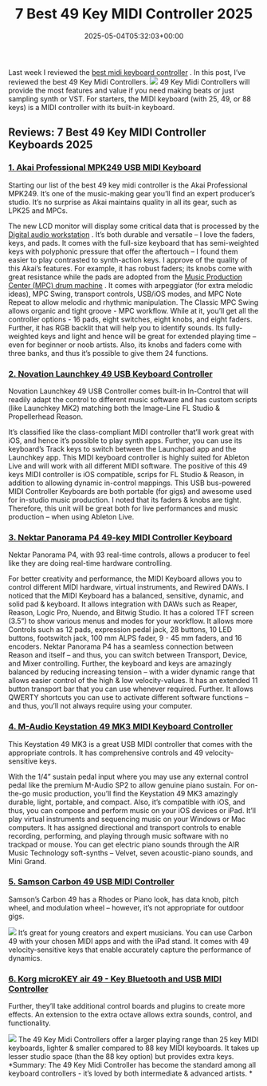 ﻿---
layout: post
title: 7 Best 49 Key MIDI Controller 2025
date: '2025-05-04T05:32:03+00:00'
categories:
- Keyboard
tags: []
slug: /best-49-key-midi-controller/
lastmod: 2025-05-07T12:21:23+03:00
---

Last week I reviewed the
[best midi keyboard controller](https://pestpolicy.com/best-midi-keyboard-controller/)
. In this post, I’ve reviewed the best 49 Key Midi Controllers.
![](/assets/img/img/)
49 Key Midi Controllers will provide the most features and value if you need making beats or just sampling synth or VST.
For starters, the MIDI keyboard (with 25, 49, or 88 keys) is a MIDI controller with its built-in keyboard.
## Reviews: 7 Best 49 Key MIDI Controller Keyboards 2025
### [1. Akai Professional MPK249 USB MIDI Keyboard](https://www.amazon.com/dp/B00IJ7FGSC/?tag=p-policy-20)
Starting our list of the best 49 key midi controller is the Akai Professional MPK249. It’s one of the music-making gear you’ll find an expert producer’s studio. It’s no surprise as Akai maintains quality in all its gear, such as LPK25 and MPCs.

The new LCD monitor will display some critical data that is processed by the
[Digital audio workstation](https://en.wikipedia.org/wiki/Digital_audio_workstation)
. It’s both durable and versatile – I love the faders, keys, and pads.
It comes with the full-size keyboard that has semi-weighted keys with polyphonic pressure that offer the aftertouch – I found them easier to play contrasted to synth-action keys.
I approve of the quality of this Akai’s features. For example, it has robust faders; its knobs come with great resistance while the pads are adopted from the
[Music Production Center (MPC) drum machine](https://en.wikipedia.org/wiki/Akai_MPC)
.
It comes with arpeggiator (for extra melodic ideas), MPC Swing, transport controls, USB/iOS modes, and MPC Note Repeat to allow melodic and rhythmic manipulation. The Classic MPC Swing allows organic and tight groove - MPC workflow.
While at it, you’ll get all the controller options - 16 pads, eight switches, eight knobs, and eight faders. Further, it has RGB backlit that will help you to identify sounds.
Its fully-weighted keys and light and hence will be great for extended playing time – even for beginner or noob artists. Also, its knobs and faders come with three banks, and thus it’s possible to give them 24 functions.
### [2. Novation Launchkey 49 USB Keyboard Controller](https://www.amazon.com/dp/B00IWVWUWA/?tag=p-policy-20)
Novation Launchkey 49 USB Controller comes built-in In-Control that will readily adapt the control to different music software and has custom scripts (like Launchkey MK2) matching both the Image-Line FL Studio & Propellerhead Reason.

It’s classified like the class-compliant MIDI controller that’ll work great with iOS, and hence it’s possible to play synth apps. Further, you can use its keyboard’s Track keys to switch between the Launchpad app and the Launchkey app.
This MIDI keyboard controller is highly suited for Ableton Live and will work with all different MIDI software. The positive of this 49 keys MIDI controller is iOS compatible, scrips for FL Studio & Reason, in addition to allowing dynamic in-control mappings.
This USB bus-powered MIDI Controller Keyboards are both portable (for gigs) and awesome used for in-studio music production.
I noted that its faders & knobs are tight. Therefore, this unit will be great both for live performances and music production – when using Ableton Live.
### [3. Nektar Panorama P4 49-key MIDI Controller Keyboard](https://www.amazon.com/dp/B008EY9XPW/?tag=p-policy-20)
Nektar Panorama P4, with 93 real-time controls, allows a producer to feel like they are doing real-time hardware controlling.

For better creativity and performance, the MIDI Keyboard allows you to control different MIDI hardware, virtual instruments, and Rewired DAWs.
I noticed that the MIDI Keyboard has a balanced, sensitive, dynamic, and solid pad & keyboard. It allows integration with DAWs such as Reaper, Reason, Logic Pro, Nuendo, and Bitwig Studio.
It has a colored TFT screen (3.5”) to show various menus and modes for your workflow. It allows more Controls such as 12 pads, expression pedal jack, 28 buttons, 10 LED buttons, footswitch jack, 100 mm ALPS fader, 9 - 45 mm faders, and 16 encoders.
Nektar Panorama P4 has a seamless connection between Reason and itself – and thus, you can switch between Transport, Device, and Mixer controlling.
Further, the keyboard and keys are amazingly balanced by reducing increasing tension – with a wider dynamic range that allows easier control of the high & low velocity-values.
It has an extended 11 button transport bar that you can use whenever required. Further. It allows QWERTY shortcuts you can use to activate different software functions – and thus, you’ll not always require using your computer.
### [4. M-Audio Keystation 49 MK3 MIDI Keyboard Controller](https://www.amazon.com/dp/B07DDN6TP6/?tag=p-policy-20)
This Keystation 49 MK3 is a great USB MIDI controller that comes with the appropriate controls. It has comprehensive controls and 49 velocity-sensitive keys.

With the 1/4” sustain pedal input where you may use any external control pedal like the premium M-Audio SP2 to allow genuine piano sustain.
For on-the-go music production, you’ll find the Keystation 49 MK3 amazingly durable, light, portable, and compact. Also, it’s compatible with iOS, and thus, you can compose and perform music on your iOS devices or iPad.
It’ll play virtual instruments and sequencing music on your Windows or Mac computers.
It has assigned directional and transport controls to enable recording, performing, and playing through music software with no trackpad or mouse.
You can get electric piano sounds through the AIR Music Technology soft-synths – Velvet, seven acoustic-piano sounds, and Mini Grand.
### [5. Samson Carbon 49 USB MIDI Controller](https://www.amazon.com/dp/B0077AMUFY/?tag=p-policy-20)
Samson’s Carbon 49 has a Rhodes or Piano look, has data knob, pitch wheel, and modulation wheel – however, it’s not appropriate for outdoor gigs.

![](/assets/img/e/ir)
It’s great for young creators and expert musicians. You can use Carbon 49 with your chosen MIDI apps and with the iPad stand. It comes with 49 velocity-sensitive keys that enable accurately capture the performance of dynamics.
### [6. Korg microKEY air 49 - Key Bluetooth and USB MIDI Controller](https://www.amazon.com/dp/B018ATKMFK/?tag=p-policy-20)
Further, they’ll take additional control boards and plugins to create more effects. An extension to the extra octave allows extra sounds, control, and functionality.

![](/assets/img/e/ir)
The 49 Key Midi Controllers offer a larger playing range than 25 key MIDI keyboards, lighter & smaller compared to 88 key MIDI keyboards. It takes up lesser studio space (than the 88 key option) but provides extra keys.
*Summary: The 49 Key Midi Controller has become the standard among all keyboard controllers - it’s loved by both intermediate & advanced artists. *